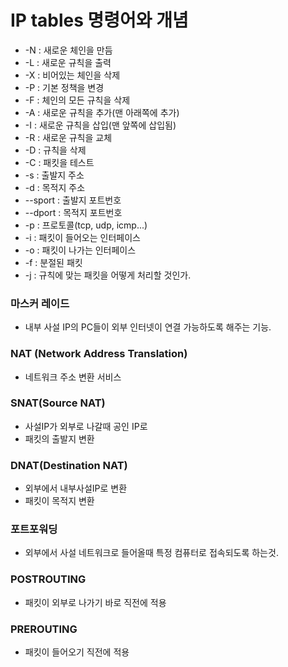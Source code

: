 # IP tables 명령어와 개념 
* -N : 새로운 체인을 만듬
* -L : 새로운 규칙을 출력
* -X : 비어있는 체인을 삭제
* -P : 기본 정책을 변경
* -F : 체인의 모든 규칙을 삭제
* -A : 새로운 규칙을 추가(맨 아래쪽에 추가)
* -I : 새로운 규칙을 삽입(맨 앞쪽에 삽입됨)
* -R : 새로운 규칙을 교체
* -D : 규칙을 삭제
* -C : 패킷을 테스트
* -s : 출발지 주소
* -d : 목적지 주소
* --sport : 출발지 포트번호
* --dport : 목적지 포트번호
* -p : 프로토콜(tcp, udp, icmp...)
* -i : 패킷이 들어오는 인터페이스
* -o : 패킷이 나가는 인터페이스
* -f : 분절된 패킷
* -j : 규칙에 맞는 패킷을 어떻게 처리할 것인가.
### 마스커 레이드
* 내부 사설 IP의 PC들이 외부 인터넷이 연결 가능하도록 해주는 기능.
### NAT (Network Address Translation)
* 네트워크 주소 변환 서비스
### SNAT(Source NAT)
* 사설IP가 외부로 나갈때 공인 IP로 
* 패킷의 출발지 변환
### DNAT(Destination NAT)
* 외부에서 내부사설IP로 변환
* 패킷이 목적지 변환
### 포트포워딩
* 외부에서 사설 네트워크로 들어올때 특정 컴퓨터로 접속되도록 하는것.
### POSTROUTING
* 패킷이 외부로 나가기 바로 직전에 적용
### PREROUTING
* 패킷이 들어오기 직전에 적용
